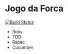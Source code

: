 # Jogo da Forca

[![Build Status](https://travis-ci.org/marlonfurtado/jogo-da-forca.svg?branch=master)](https://travis-ci.org/marlonfurtado/jogo-da-forca)

- Ruby
- TDD
- Rspec
- Cucumber
